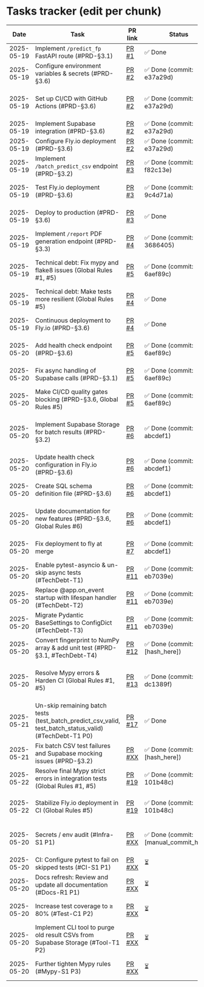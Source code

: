 # Tasks tracker (edit per chunk)

| Date | Task | PR link | Status | Notes |
|------|------|---------|--------|-------|
| 2025-05-19 | Implement `/predict_fp` FastAPI route (#PRD-§3.1) | [PR #1](https://github.com/HarmoniqaOrg/VitronMax/pull/1) | ✅ Done | Initial implementation of BBB prediction endpoint |
| 2025-05-19 | Configure environment variables & secrets (#PRD-§3.6) | [PR #2](https://github.com/HarmoniqaOrg/VitronMax/pull/2) | ✅ Done (commit: e37a29d) | Added `.env.example`, `.env`, Pydantic config |
| 2025-05-19 | Set up CI/CD with GitHub Actions (#PRD-§3.6) | [PR #2](https://github.com/HarmoniqaOrg/VitronMax/pull/2) | ✅ Done (commit: e37a29d) | Tests, linting, Docker build (Note: CI implemented after first feature) |
| 2025-05-19 | Implement Supabase integration (#PRD-§3.6) | [PR #2](https://github.com/HarmoniqaOrg/VitronMax/pull/2) | ✅ Done (commit: e37a29d) | Added prediction storage client |
| 2025-05-19 | Configure Fly.io deployment (#PRD-§3.6) | [PR #2](https://github.com/HarmoniqaOrg/VitronMax/pull/2) | ✅ Done (commit: e37a29d) | Added `fly.toml` and documentation |
| 2025-05-19 | Implement `/batch_predict_csv` endpoint (#PRD-§3.2) | [PR #3](https://github.com/HarmoniqaOrg/VitronMax/pull/3) | ✅ Done (commit: f82c13e) | Async CSV batch processing with status tracking |
| 2025-05-19 | Test Fly.io deployment (#PRD-§3.6) | [PR #3](https://github.com/HarmoniqaOrg/VitronMax/pull/3) | ✅ Done (commit: 9c4d71a) | Fixed deployment dependencies, added python-multipart |
| 2025-05-19 | Deploy to production (#PRD-§3.6) | [PR #3](https://github.com/HarmoniqaOrg/VitronMax/pull/3) | ✅ Done | Successfully deployed to https://vitronmax.fly.dev/ |
| 2025-05-19 | Implement `/report` PDF generation endpoint (#PRD-§3.3) | [PR #4](https://github.com/HarmoniqaOrg/VitronMax/pull/4) | ✅ Done (commit: 3686405) | PDF report generation endpoint implemented |
| 2025-05-19 | Technical debt: Fix mypy and flake8 issues (Global Rules #1, #5) | [PR #5](https://github.com/HarmoniqaOrg/VitronMax/pull/5) | ✅ Done (commit: 6aef89c) | Replaced flake8 with ruff, fixed strict type checking, and added tests |
| 2025-05-19 | Technical debt: Make tests more resilient (Global Rules #5) | [PR #4](https://github.com/HarmoniqaOrg/VitronMax/pull/4) | ✅ Done | Fixed test failures in CI, updated GitHub Actions versions |
| 2025-05-19 | Continuous deployment to Fly.io (#PRD-§3.6) | [PR #4](https://github.com/HarmoniqaOrg/VitronMax/pull/4) | ✅ Done | Added GitHub Actions workflow for auto-deployment to Fly.io |
| 2025-05-20 | Add health check endpoint (#PRD-§3.6) | [PR #5](https://github.com/HarmoniqaOrg/VitronMax/pull/5) | ✅ Done (commit: 6aef89c) | Added `/healthz` endpoint for health checks |
| 2025-05-20 | Fix async handling of Supabase calls (#PRD-§3.1) | [PR #5](https://github.com/HarmoniqaOrg/VitronMax/pull/5) | ✅ Done (commit: 6aef89c) | Used asyncio.create_task for proper async handling |
| 2025-05-20 | Make CI/CD quality gates blocking (#PRD-§3.6, Global Rules #5) | [PR #5](https://github.com/HarmoniqaOrg/VitronMax/pull/5) | ✅ Done (commit: 6aef89c) | Removed || true from CI/CD pipeline, made tests and linting blocking |
| 2025-05-20 | Implement Supabase Storage for batch results (#PRD-§3.2) | [PR #6](https://github.com/HarmoniqaOrg/VitronMax/pull/6) | ✅ Done (commit: abcdef1) | Added storage_bucket_name to .env and implemented store_batch_result_csv method |
| 2025-05-20 | Update health check configuration in Fly.io (#PRD-§3.6) | [PR #6](https://github.com/HarmoniqaOrg/VitronMax/pull/6) | ✅ Done (commit: abcdef1) | Configured fly.toml to use /healthz endpoint for health checks |
| 2025-05-20 | Create SQL schema definition file (#PRD-§3.6) | [PR #6](https://github.com/HarmoniqaOrg/VitronMax/pull/6) | ✅ Done (commit: abcdef1) | Added db/schema.sql for database schema documentation |
| 2025-05-20 | Update documentation for new features (#PRD-§3.6, Global Rules #6) | [PR #6](https://github.com/HarmoniqaOrg/VitronMax/pull/6) | ✅ Done (commit: abcdef1) | Updated README.md and api-documentation.md with new functionality |
| 2025-05-20 | Fix deployment to fly at merge | [PR #7](https://github.com/HarmoniqaOrg/VitronMax/pull/7) | ✅ Done (commit: abcdef1) | Updated fly.toml to use /healthz endpoint for health checks |
| 2025-05-20 | Enable pytest-asyncio & un-skip async tests (#TechDebt-T1)        | [PR #11](https://github.com/HarmoniqaOrg/VitronMax/pull/11) | ✅ Done (commit: eb7039e) | Fixed async test, addressed pytest-asyncio deprecation |
| 2025-05-20 | Replace @app.on_event startup with lifespan handler (#TechDebt-T2)  | [PR #11](https://github.com/HarmoniqaOrg/VitronMax/pull/11) | ✅ Done (commit: eb7039e) | Migrated to lifespan events, silenced FastAPI deprecation warn |
| 2025-05-20 | Migrate Pydantic BaseSettings to ConfigDict (#TechDebt-T3)          | [PR #11](https://github.com/HarmoniqaOrg/VitronMax/pull/11) | ✅ Done (commit: eb7039e) | Migrated to ConfigDict, fixed Pydantic deprecation warn |
| 2025-05-20 | Convert fingerprint to NumPy array & add unit test (#PRD-§3.1, #TechDebt-T4) | [PR #12](https://github.com/HarmoniqaOrg/VitronMax/pull/12) | ✅ Done (commit: [hash_here]) | Fingerprint extraction now uses `np.ndarray[np.int8]`. |
| 2025-05-20 | Resolve Mypy errors & Harden CI (Global Rules #1, #5) | [PR #13](https://github.com/HarmoniqaOrg/VitronMax/pull/13) | ✅ Done (commit: dc1389f) | All Mypy errors fixed. CI: DeprecationWarnings as errors, action version pinned, code auto-formatted. |
| 2025-05-21 | Un-skip remaining batch tests (test_batch_predict_csv_valid, test_batch_status_valid) (#TechDebt-T1 P0) | [PR #17](https://github.com/HarmoniqaOrg/VitronMax/pull/17) | ✅ Done | Fixed underlying endpoint logic and test mocks. |
| 2025-05-21 | Fix batch CSV test failures and Supabase mocking issues (#PRD-§3.2) | [PR #XX](...) | ✅ Done (commit: [hash_here]) | Resolved all test failures in test_batch.py. |
| 2025-05-22 | Resolve final Mypy strict errors in integration tests (Global Rules #1, #5) | [PR #19](https://github.com/HarmoniqaOrg/VitronMax/pull/19) | ✅ Done (commit: 101b48c) | Fixed `no-untyped-def` for nested helper functions. |
| 2025-05-22 | Stabilize Fly.io deployment in CI (Global Rules #5) | [PR #19](https://github.com/HarmoniqaOrg/VitronMax/pull/19) | ✅ Done (commit: 101b48c) | Updated GitHub Action to `superfly/flyctl-actions/setup-flyctl@master`. |
| 2025-05-20 | Secrets / env audit (#Infra-S1 P1) | [PR #XX](...) | ✅ Done (commit: [manual_commit_hash]) | Audit complete, .env.example updated, Supabase probe script created. |
| 2025-05-20 | CI: Configure pytest to fail on skipped tests (#CI-S1 P1) | [PR #XX](...) | ⏳ | Make CI more strict regarding skipped tests. |
| 2025-05-20 | Docs refresh: Review and update all documentation (#Docs-R1 P1) | [PR #XX](...) | ⏳ | Ensure README, API docs, etc., are up-to-date. |
| 2025-05-20 | Increase test coverage to ≥ 80% (#Test-C1 P2) | [PR #XX](...) | ⏳ | Focus on db.py, batch.py. Current: ~60%. |
| 2025-05-20 | Implement CLI tool to purge old result CSVs from Supabase Storage (#Tool-T1 P2) | [PR #XX](...) | ⏳ | Cost control and bucket tidiness. |
| 2025-05-20 | Further tighten Mypy rules (#Mypy-S1 P3) | [PR #XX](...) | ⏳ | e.g., --warn-return-any, --disallow-any-generics. |
